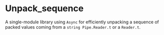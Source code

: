 # Unpack_sequence

A single-module library using `Async` for efficiently unpacking a
sequence of packed values coming from a `string Pipe.Reader.t` or a
`Reader.t`.
